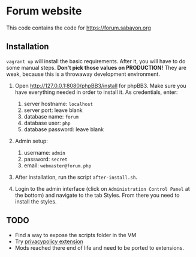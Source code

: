# Forum website

This code contains the code for https://forum.sabayon.org

## Installation

`vagrant up` will install the basic requirements.
After it, you will have to do some manual steps.
**Don't pick those values on PRODUCTION!**
They are weak, because this is a throwaway development environment.

1. Open http://127.0.0.1:8080/phpBB3/install for phpBB3.
   Make sure you have everything needed in order to install it.
   As credentials, enter:
   1. server hostname: `localhost`
   1. server port: leave blank
   1. database name: `forum`
   1. database user: `php`
   1. database password: leave blank

1. Admin setup:
   1. username: `admin`
   1. password: `secret`
   1. email: `webmaster@forum.php`

1. After installation, run the script `after-install.sh`.
1. Login to the admin interface (click on `Administration Control Panel` at the bottom)
   and navigate to the tab Styles.
   From there you need to install the styles.

## TODO

- Find a way to expose the scripts folder in the VM
- Try [privacypolicy extension](https://github.com/david63/david63-privacypolicy)
- Mods reached there end of life and need to be ported to extensions.
